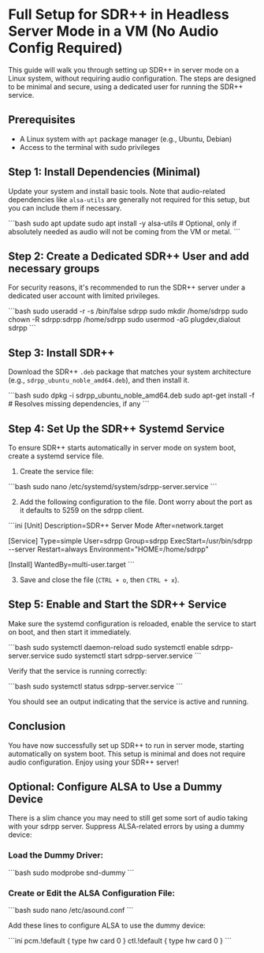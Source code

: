 # Full Setup for SDR++ in Headless Server Mode in a VM (No Audio Config Required)

This guide will walk you through setting up SDR++ in server mode on a Linux system, without requiring audio configuration. The steps are designed to be minimal and secure, using a dedicated user for running the SDR++ service.

## Prerequisites

- A Linux system with `apt` package manager (e.g., Ubuntu, Debian)
- Access to the terminal with sudo privileges

## Step 1: Install Dependencies (Minimal)

Update your system and install basic tools. Note that audio-related dependencies like `alsa-utils` are generally not required for this setup, but you can include them if necessary.

\```bash
sudo apt update
sudo apt install -y alsa-utils  # Optional, only if absolutely needed as audio will not be coming from the VM or metal.
\```

## Step 2: Create a Dedicated SDR++ User and add necessary groups

For security reasons, it's recommended to run the SDR++ server under a dedicated user account with limited privileges.

\```bash
sudo useradd -r -s /bin/false sdrpp
sudo mkdir /home/sdrpp
sudo chown -R sdrpp:sdrpp /home/sdrpp
sudo usermod -aG plugdev,dialout sdrpp
\```

## Step 3: Install SDR++

Download the SDR++ `.deb` package that matches your system architecture (e.g., `sdrpp_ubuntu_noble_amd64.deb`), and then install it.

\```bash
sudo dpkg -i sdrpp_ubuntu_noble_amd64.deb
sudo apt-get install -f  # Resolves missing dependencies, if any
\```

## Step 4: Set Up the SDR++ Systemd Service

To ensure SDR++ starts automatically in server mode on system boot, create a systemd service file.

1. Create the service file:

\```bash
sudo nano /etc/systemd/system/sdrpp-server.service
\```

2. Add the following configuration to the file.  Dont worry about  the port as it defaults to 5259 on the sdrpp client.

\```ini
[Unit]
Description=SDR++ Server Mode
After=network.target

[Service]
Type=simple
User=sdrpp
Group=sdrpp
ExecStart=/usr/bin/sdrpp --server
Restart=always
Environment="HOME=/home/sdrpp"

[Install]
WantedBy=multi-user.target
\```

3. Save and close the file (`CTRL + o`, then `CTRL + x`).

## Step 5: Enable and Start the SDR++ Service

Make sure the systemd configuration is reloaded, enable the service to start on boot, and then start it immediately.

\```bash
sudo systemctl daemon-reload
sudo systemctl enable sdrpp-server.service
sudo systemctl start sdrpp-server.service
\```

Verify that the service is running correctly:

\```bash
sudo systemctl status sdrpp-server.service
\```

You should see an output indicating that the service is active and running.

## Conclusion

You have now successfully set up SDR++ to run in server mode, starting automatically on system boot. This setup is minimal and does not require audio configuration. Enjoy using your SDR++ server!

## Optional: Configure ALSA to Use a Dummy Device
There is a slim chance you may need to still get some sort of audio taking with your sdrpp server.
Suppress ALSA-related errors by using a dummy device:

### Load the Dummy Driver:

\```bash
sudo modprobe snd-dummy
\```

### Create or Edit the ALSA Configuration File:

\```bash
sudo nano /etc/asound.conf
\```

Add these lines to configure ALSA to use the dummy device:

\```ini
pcm.!default {
    type hw
    card 0
}
ctl.!default {
    type hw
    card 0
}
\```



